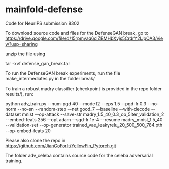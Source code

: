# mainfold-defense
Code for NeurIPS submission 8302

To download source code and files for the DefenseGAN break, go to 
https://drive.google.com/file/d/15rpmyaq6clZBMHbXvjs5CrdrY2lJpOA3/view?usp=sharing

unzip the file using 

tar -xvf defense_gan_break.tar


To run the DefenseGAN break experiments, run the file make_intermediates.py in the folder break/


To train a robust madry classifier (checkpoint is provided in the repo folder results/), run:

python adv_train.py --num-pgd 40 --mode l2 --eps 1.5 --pgd-lr 0.3 --no-norm --no-sn --random-step --net good_7 --baseline --with-decode --dataset mnist --op-attack --save-str madry_1.5_40_0.3_op_5iter_validation_2 --embed-feats 256 --opt adam --sgd-lr 1e-4 --resume madry_mnist_1.5_40 --validation-set --op-generator trained_vae_leakyrelu_20_500_500_784.pth --op-embed-feats 20 

Please also clone the repo in
https://github.com/JianGoForIt/YellowFin_Pytorch.git


The folder adv_celeba contains source code for the celeba adversarial training.

